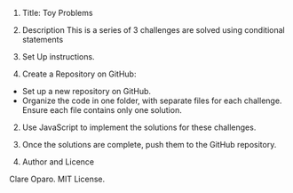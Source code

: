  1. Title: Toy Problems
 
 2. Description
 This is a series of 3 challenges are solved using conditional statements
 
 3. Set Up instructions. 

1. Create a Repository on GitHub:
- Set up a new repository on GitHub.
- Organize the code in one folder, with separate files for each challenge. Ensure each file  contains only one solution.

2. Use JavaScript to implement the solutions for these challenges.

3. Once the solutions are complete, push them to the GitHub repository.


4. Author and Licence

 Clare Oparo. MIT License.
